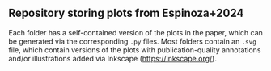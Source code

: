 Repository storing plots from Espinoza+2024
--------------------------------------------

Each folder has a self-contained version of the plots in the paper, which can be generated via the corresponding `.py` files. Most folders contain an `.svg` file, which contain versions of the plots with publication-quality annotations and/or illustrations added via Inkscape (https://inkscape.org/).
